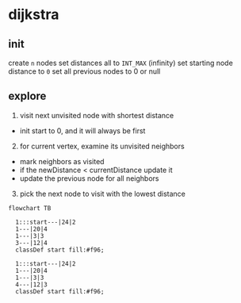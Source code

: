 # dijkstra

## init

create `n` nodes
set distances all to `INT_MAX` (infinity)
set starting node distance to `0`
set all previous nodes to 0 or null

## explore

1. visit next unvisited node with shortest distance

- init start to 0, and it will always be first

2. for current vertex, examine its unvisited neighbors

- mark neighbors as visited
- if the newDistance < currentDistance update it
- update the previous node for all neighbors

3. pick the next node to visit with the lowest distance

```mermaid
flowchart TB

  1:::start---|24|2
  1---|20|4
  1---|3|3
  3---|12|4
  classDef start fill:#f96;

  1:::start---|24|2
  1---|20|4
  1---|3|3
  4---|12|3
  classDef start fill:#f96;
```
